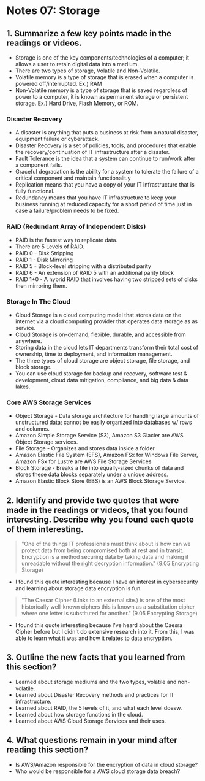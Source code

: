 # Notes 07: Storage
## 1. Summarize a few key points made in the readings or videos.
- Storage is one of the key components/technologies of a computer; it allows a user to retain digital data into a medium.
- There are two types of storage, Volatile and Non-Volatile. 
- Volatile memory is a type of storage that is erased when a computer is powered off/interrupted. Ex.) RAM
- Non-Volatile memory is a type of storage that is saved regardless of power to a computer, it is known as permanent storage or persistent storage. Ex.) Hard Drive, Flash Memory, or ROM.
### Disaster Recovery
- A disaster is anything that puts a business at risk from a natural disaster, equipment failure or cyberattack.
- Disaster Recovery is a set of policies, tools, and procedures that enable the recovery/continuation of IT infrastructure after a disaster.
- Fault Tolerance is the idea that a system can continue to run/work after a component fails. 
- Graceful degradation is the ability for a system to tolerate the failure of a critical component and maintain functionalit.y
- Replication means that you have a copy of your IT infrastructure that is fully functional.
- Redundancy means that you have IT infrastructure to keep your business running at reduced capacity for a short period of time just in case a failure/problem needs to be fixed.
### RAID (Redundant Array of Independent Disks)
- RAID is the fastest way to replicate data.
- There are 5 Levels of RAID.
- RAID 0 - Disk Stripping
- RAID 1 - Disk Mirroring
- RAID 5 - Block-level stripping with a distributed parity
- RAID 6 - An extension of RAID 5 with an additional parity block
- RAID 1+0 - A hybrid RAID that involves having two stripped sets of disks then mirroring them.
### Storage In The Cloud
- Cloud Storage is a cloud computing model that stores data on the internet via a cloud computing provider that operates data storage as as service.
- Cloud Storage is on-demand, flexible, durable, and accessible from anywhere.
- Storing data in the cloud lets IT departments transform their total cost of ownership, time to deployment, and information management.
- The three types of cloud storage are object storage, file storage, and block storage.
- You can use cloud storage for backup and recovery, software test & development, cloud data mitigation, compliance, and big data & data lakes.
### Core AWS Storage Services
- Object Storage - Data storage architecture for handling large amounts of unstructured data; cannot be easily organized into databases w/ rows and columns. 
- Amazon Simple Storage Service (S3), Amazon S3 Glacier are AWS Object Storage services.
- File Storage - Organizes and stores data inside a folder.
- Amazon Elastic File System (EFS), Amazon FSx for Windows File Server, Amazon FSx for Lustre are AWS File Storage Services
- Block Storage - Breaks a file into equally-sized chunks of data and stores these data blocks separately under a unique address.
- Amazon Elastic Block Store (EBS) is an AWS Block Storage Service.
## 2. Identify and provide two quotes that were made in the readings or videos, that you found interesting. Describe why you found each quote of them interesting.
> "One of the things IT professionals must think about is how can we protect data from being compromised both at rest and in transit. Encryption is a method securing data by taking data and making it unreadable without the right decryption information." (9.05 Encrypting Storage)
- I found this quote interesting because I have an interest in cybersecurity and learning about storage data encryption is fun.
> "The Caesar Cipher (Links to an external site.) is one of the most historically well-known ciphers this is known as a substitution cipher where one letter is substituted for another." (9.05 Encrypting Storage)
- I found this quote interesting because I've heard about the Caesra Cipher before but I didn't do extensive research into it. From this, I was able to learn what it was and how it relates to data encryption.
## 3. Outline the new facts that you learned from this section?
- Learned about storage mediums and the two types, volatile and non-volatile.
- Learned about Disaster Recovery methods and practices for IT infrastructure.
- Learned about RAID, the 5 levels of it, and what each level doesw.
- Learned about how storage functions in the cloud.
- Learned about AWS Cloud Storage Services and their uses.
## 4. What questions remain in your mind after reading this section?
- Is AWS/Amazon responsible for the encryption of data in cloud storage?
- Who would be responsible for a AWS cloud storage data breach?
